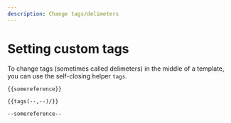 ```yaml
---
description: Change tags/delimeters
---
```


# Setting custom tags

To change tags \(sometimes called delimeters\) in the middle of a template, you can use the self-closing helper `tags`.

```text
{{somereference}}

{{tags(--,--)/}}

--somereference--
```



